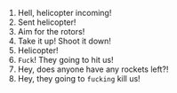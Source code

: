 1. Hell, helicopter incoming!
2. Sent helicopter!
3. Aim for the rotors!
4. Take it up! Shoot it down!
5. Helicopter!
6. `Fuck`! They going to hit us!
7. Hey, does anyone have any rockets left?!
8. Hey, they going to `fucking` kill us!
